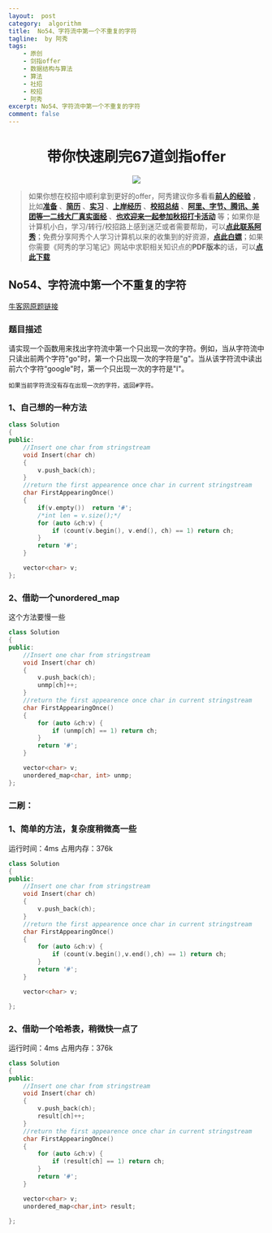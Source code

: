 ```yaml
---
layout:  post
category:  algorithm
title:  No54、字符流中第一个不重复的字符
tagline:  by 阿秀
tags:
    - 原创
    - 剑指offer
    - 数据结构与算法
    - 算法
    - 社招
    - 校招
    - 阿秀
excerpt: No54、字符流中第一个不重复的字符
comment: false
---
```


<h1 align="center">带你快速刷完67道剑指offer</h1>

<div align="center">
  <a href="/notes/05-xiustar/01-xiustar_reading_guide/01-introduce.html#阿秀组建了一个校招学习圈子">
      <img src="https://axiu-image-bed.oss-cn-shanghai.aliyuncs.com/img/202206190108471.png">
  </a></div>


> 如果你想在校招中顺利拿到更好的offer，阿秀建议你多看看<font style="font-weight:bold; color:#4169E1;text-decoration:underline;">[前人的经验](/notes/05-xiustar/01-xiustar_reading_guide/01-introduce.md)</font> ，比如<font style="font-weight:bold; color:#4169E1;text-decoration:underline;">[准备](/notes/05-xiustar/02-campus_prepare/02-01-校招重要时间点科普.md)</font> 、<font style="font-weight:bold; color:#4169E1;text-decoration:underline;">[简历](/notes/05-xiustar/03-resume/01-00-简历开篇词.md)</font> 、<font style="font-weight:bold; color:#4169E1;text-decoration:underline;">[实习](/notes/05-xiustar/04-school_practice/20220320-从公司角度来看，为什么要招实习生.md)</font> 、<font style="font-weight:bold; color:#4169E1;text-decoration:underline;">[上岸经历](/notes/05-xiustar/09-question_answer/20220817.md)</font> 、<font style="font-weight:bold; color:#4169E1;text-decoration:underline;">[校招总结](/notes/05-xiustar/05-campus_recruitment/2020-12-16-双非渣硕的秋招之路总结（已拿抖音研发岗SP）.md)</font> 、<font style="font-weight:bold; color:#4169E1;text-decoration:underline;">[阿里、字节、腾讯、美团等一二线大厂真实面经](/notes/05-xiustar/01-xiustar_reading_guide/20220822.md)</font> 、<font style="font-weight:bold; color:#4169E1;text-decoration:underline;">[也欢迎来一起参加秋招打卡活动](/notes/05-xiustar/01-xiustar_reading_guide/01-introduce.html#阿秀组建了一个校招学习圈子)</font> 等；如果你是计算机小白，学习/转行/校招路上感到迷茫或者需要帮助，可以<font style="font-weight:bold; color:#4169E1;text-decoration:underline;">[点此联系阿秀](/notes/08-other/02-question.md#_4、阿秀-如何才能联系到你)</font>；免费分享阿秀个人学习计算机以来的收集到的好资源，<font style="font-weight:bold; color:#4169E1;text-decoration:underline;">[点此白嫖](/notes/07-resources/01-free/01-introduce.md)</font>；如果你需要《阿秀的学习笔记》网站中求职相关知识点的**PDF版本**的话，可以<font style="font-weight:bold; color:#4169E1;text-decoration:underline;">[点此下载](/notes/08-other/02-question.md#_5、如何下载阿秀的学习笔记内容pdf版本)</font> 

## **No54、字符流中第一个不重复的字符**

<font style="font-weight:normal; color:#4169E1;text-decoration:underline;" target="_blank">[牛客网原题链接](https://www.nowcoder.com/practice/00de97733b8e4f97a3fb5c680ee10720?tpId=13&&tqId=11207&rp=1&ru=/ta/coding-interviews&qru=/ta/coding-interviews/question-ranking)</font>

### **题目描述**

请实现一个函数用来找出字符流中第一个只出现一次的字符。例如，当从字符流中只读出前两个字符"go"时，第一个只出现一次的字符是"g"。当从该字符流中读出前六个字符“google"时，第一个只出现一次的字符是"l"。

```
如果当前字符流没有存在出现一次的字符，返回#字符。
```



### **1、自己想的一种方法**

~~~cpp
class Solution
{
public:
	//Insert one char from stringstream
	void Insert(char ch)
	{
		v.push_back(ch);
	}
	//return the first appearence once char in current stringstream
	char FirstAppearingOnce()
	{
        if(v.empty())  return '#';
		/*int len = v.size();*/
		for (auto &ch:v) {
			if (count(v.begin(), v.end(), ch) == 1) return ch;
		}
		return '#';
	}

	vector<char> v;
};
~~~



### **2、借助一个unordered_map**

这个方法要慢一些

~~~cpp
class Solution
{
public:
	//Insert one char from stringstream
	void Insert(char ch)
	{
		v.push_back(ch);
		unmp[ch]++;
	}
	//return the first appearence once char in current stringstream
	char FirstAppearingOnce()
	{
		for (auto &ch:v) {
			if (unmp[ch] == 1) return ch;
		}
		return '#';
	}

	vector<char> v;
	unordered_map<char, int> unmp;
};
~~~



### **二刷：**

### **1、简单的方法，复杂度稍微高一些**

运行时间：4ms  占用内存：376k

~~~cpp
class Solution
{
public:
	//Insert one char from stringstream
	void Insert(char ch)
	{
		v.push_back(ch);
	}
	//return the first appearence once char in current stringstream
	char FirstAppearingOnce()
	{
		for (auto &ch:v) {
			if (count(v.begin(),v.end(),ch) == 1) return ch;
		}
		return '#';
	}

	vector<char> v;

};
~~~



### **2、借助一个哈希表，稍微快一点了**

运行时间：4ms  占用内存：376k

~~~cpp
class Solution
{
public:
	//Insert one char from stringstream
	void Insert(char ch)
	{
		v.push_back(ch);
        result[ch]++;
	}
	//return the first appearence once char in current stringstream
	char FirstAppearingOnce()
	{
		for (auto &ch:v) {
			if (result[ch] == 1) return ch;
		}
		return '#';
	}

	vector<char> v;
    unordered_map<char,int> result;

};
~~~


<p id = "字符流中第一个不重复的字符"></p>

